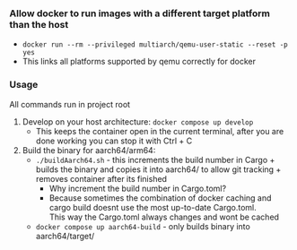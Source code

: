### Allow docker to run images with a different target platform than the host
- `docker run --rm --privileged multiarch/qemu-user-static --reset -p yes`
- This links all platforms supported by qemu correctly for docker

### Usage
All commands run in project root

1. Develop on your host architecture: `docker compose up develop`
    - This keeps the container open in the current terminal, after you are done working you can stop it with Ctrl + C
2. Build the binary for aarch64/arm64: 
   - `./buildAarch64.sh` - this increments the build number in Cargo + builds the binary and copies it into aarch64/ to allow git tracking + removes container after its finished
      - Why increment the build number in Cargo.toml?  
      - Because sometimes the combination of docker caching and cargo build doesnt use the most up-to-date Cargo.toml. <br>
      This way the Cargo.toml always changes and wont be cached
   - `docker compose up aarch64-build` - only builds binary into aarch64/target/
